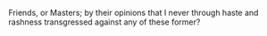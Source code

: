 Friends, or Masters; by their opinions that I never through haste and rashness transgressed against any of these former?
